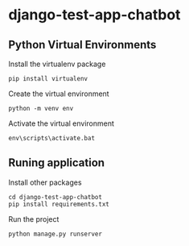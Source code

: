 # django-test-app-chatbot

## Python Virtual Environments
Install the virtualenv package
```
pip install virtualenv
```

Create the virtual environment
```
python -m venv env
```

Activate the virtual environment
```
env\scripts\activate.bat
```

## Runing application
Install other packages
```
cd django-test-app-chatbot
pip install requirements.txt
```

Run the project
```
python manage.py runserver
```
